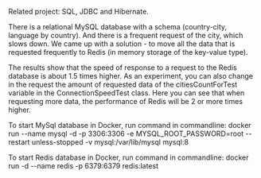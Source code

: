 Related project: SQL, JDBC and Hibernate.

There is a relational MySQL database with a schema (country-city, language by country). And there is a frequent request of the city, which slows down.
We came up with a solution - to move all the data that is requested frequently to Redis (in memory storage of the key-value type).

The results show that the speed of response to a request to the Redis database is about 1.5 times higher. As an experiment, you can also
change in the request the amount of requested data of the citiesCountForTest variable in the ConnectionSpeedTest class.
Here you can see that when requesting more data, the performance of Redis will be 2 or more times higher.

To start MySql database in Docker, run command in commandline:
docker run --name mysql -d -p 3306:3306 -e MYSQL_ROOT_PASSWORD=root --restart unless-stopped -v mysql:/var/lib/mysql mysql:8 

To start Redis database in Docker, run command in commandline:
docker run -d --name redis -p 6379:6379 redis:latest